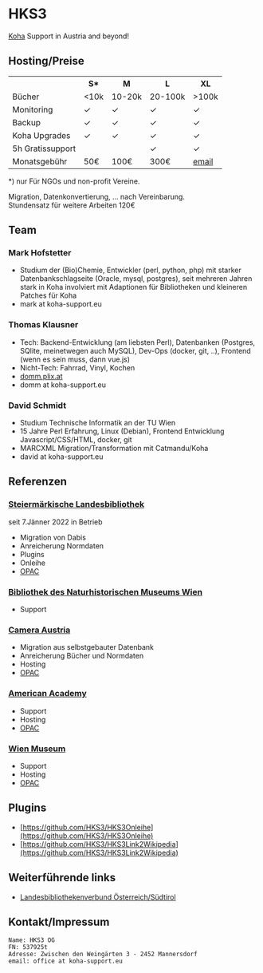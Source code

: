 # HKS3

[Koha](https://koha-community.org/) Support in Austria and beyond!

## Hosting/Preise

<table id="hosting">
  <tr>
    <th></th>
    <th>S<span class="super">&#42;</span></th>
    <th>M</th>
    <th>L</th>
    <th>XL</th>
  </tr>
  <tr>
    <td>B&uuml;cher</td>
    <td>&lt;10k</td>
    <td>10-20k</td>
    <td>20-100k</td>
    <td>&gt;100k</td>
  </tr>
  <tr>
    <td>Monitoring</td>
    <td>&#x2713;</td>
    <td>&#x2713;</td>
    <td>&#x2713;</td>
    <td>&#x2713;</td>
  </tr>
  <tr>
    <td>Backup</td>
    <td>&#x2713;</td>
    <td>&#x2713;</td>
    <td>&#x2713;</td>
    <td>&#x2713;</td>
  </tr>
  <tr>
    <td>Koha Upgrades</td>
    <td>&#x2713;</td>
    <td>&#x2713;</td>
    <td>&#x2713;</td>
    <td>&#x2713;</td>
  </tr>
  <tr>
    <td>5h Gratissupport</td>
    <td></td>
    <td></td>
    <td>&#x2713;</td>
    <td>&#x2713;</td>
  </tr>
  <tr>
    <td>Monatsgeb&uuml;hr</td>
    <td>50€</td>
    <td>100€</td>
    <td>300€</td>
    <td><a href="mailto:office@koha-support.eu">email</a></td>
  </tr>
</table>

<span class="super">*)</span> nur F&uuml;r NGOs und non-profit Vereine.

Migration, Datenkonvertierung, ... nach Vereinbarung.  
Stundensatz für weitere Arbeiten 120€

## Team

### Mark Hofstetter
* Studium der (Bio)Chemie, Entwickler (perl, python, php) mit starker Datenbankschlagseite (Oracle, mysql, postgres), seit mehreren Jahren stark in Koha involviert mit Adaptionen für Bibliotheken und kleineren Patches für Koha
* mark at koha-support.eu

### Thomas Klausner
* Tech: Backend-Entwicklung (am liebsten Perl), Datenbanken (Postgres, SQlite, meinetwegen auch MySQL), Dev-Ops (docker, git, ..), Frontend (wenn es sein muss, dann vue.js)
* Nicht-Tech: Fahrrad, Vinyl, Kochen
* [domm.plix.at](https://domm.plix.at)
* domm at koha-support.eu

### David Schmidt
* Studium Technische Informatik an der TU Wien
* 15 Jahre Perl Erfahrung, Linux (Debian), Frontend Entwicklung Javascript/CSS/HTML, docker, git
* MARCXML Migration/Transformation mit Catmandu/Koha
* david at koha-support.eu

## Referenzen

### [Steiermärkische Landesbibliothek](https://landesbibliothek.steiermark.at)

seit 7.Jänner 2022 in Betrieb

* Migration von Dabis
* Anreicherung Normdaten
* Plugins
* Onleihe
* [OPAC](https://katalog.landesbibliothek.steiermark.at)


### [Bibliothek des Naturhistorischen Museums Wien](https://www.nhm-wien.ac.at/museum/bibliotheken)

* Support

### [Camera Austria](https://camera-austria.at/bibliothek)

* Migration aus selbstgebauter Datenbank
* Anreicherung Bücher und Normdaten
* Hosting
* [OPAC](https://bibliothek.camera-austria.at)


### [American Academy](https://www.americanacademy.de)

* Support
* Hosting
* [OPAC](https://catalog.americanacademy.de)

### [Wien Museum](https://www.wienmuseum.at)

* Support
* Hosting
* [OPAC](https://bibliothek.wienmuseum.at)

## Plugins

* [https://github.com/HKS3/HKS3Onleihe](https://github.com/HKS3/HKS3Onleihe)
* [https://github.com/HKS3/HKS3Link2Wikipedia](https://github.com/HKS3/HKS3Link2Wikipedia)

## Weiterführende links

* [Landesbibliothekenverbund Österreich/Südtirol](https://lbb.at)

## Kontakt/Impressum

```
Name: HKS3 OG
FN: 537925t
Adresse: Zwischen den Weingärten 3 - 2452 Mannersdorf
email: office at koha-support.eu
```
